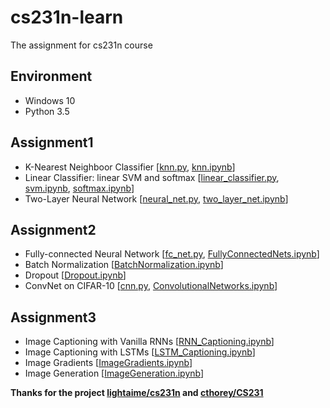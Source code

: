 # cs231n-learn
The assignment for cs231n course

## Environment
- Windows 10
- Python 3.5

## Assignment1
- K-Nearest Neighboor Classifier  [[knn.py](https://github.com/xiaohu2015/cs231n-learn/blob/master/assignment1/classifiers/knn.py), [knn.ipynb](https://github.com/xiaohu2015/cs231n-learn/blob/master/assignment1/knn.ipynb)]
- Linear Classifier: linear SVM and softmax [[linear_classifier.py](https://github.com/xiaohu2015/cs231n-learn/blob/master/assignment1/classifiers/linear_classifier.py), [svm.ipynb](https://github.com/xiaohu2015/cs231n-learn/blob/master/assignment1/svm.ipynb), [softmax.ipynb](https://github.com/xiaohu2015/cs231n-learn/blob/master/assignment1/softmax.ipynb)]
- Two-Layer Neural Network  [[neural_net.py](https://github.com/xiaohu2015/cs231n-learn/blob/master/assignment1/classifiers/neural_net.py), [two_layer_net.ipynb](https://github.com/xiaohu2015/cs231n-learn/blob/master/assignment1/two_layer_net.ipynb)]

## Assignment2
- Fully-connected Neural Network  [[fc_net.py](https://github.com/xiaohu2015/cs231n-learn/blob/master/assignment2/cs231n/classifiers/fc_net.py), [FullyConnectedNets.ipynb](https://github.com/xiaohu2015/cs231n-learn/blob/master/assignment2/FullyConnectedNets.ipynb)]
- Batch Normalization [[BatchNormalization.ipynb](https://github.com/xiaohu2015/cs231n-learn/blob/master/assignment2/BatchNormalization.ipynb)]
- Dropout [[Dropout.ipynb](https://github.com/xiaohu2015/cs231n-learn/blob/master/assignment2/Dropout.ipynb)]
- ConvNet on CIFAR-10   [[cnn.py](https://github.com/xiaohu2015/cs231n-learn/blob/master/assignment2/cs231n/classifiers/cnn.py), [ConvolutionalNetworks.ipynb](https://github.com/xiaohu2015/cs231n-learn/blob/master/assignment2/ConvolutionalNetworks.ipynb)]

## Assignment3
- Image Captioning with Vanilla RNNs [[RNN_Captioning.ipynb](https://github.com/xiaohu2015/cs231n-learn/blob/master/assignment3/RNN_Captioning.ipynb)]
- Image Captioning with LSTMs [[LSTM_Captioning.ipynb](https://github.com/xiaohu2015/cs231n-learn/blob/master/assignment3/LSTM_Captioning.ipynb)]
- Image Gradients [[ImageGradients.ipynb](https://github.com/xiaohu2015/cs231n-learn/blob/master/assignment3/ImageGradients.ipynb)]
- Image Generation [[ImageGeneration.ipynb](https://github.com/xiaohu2015/cs231n-learn/blob/master/assignment3/ImageGeneration.ipynb)]

**Thanks for the project [lightaime/cs231n](https://github.com/lightaime/cs231n) and [cthorey/CS231
](https://github.com/cthorey/CS231)**
